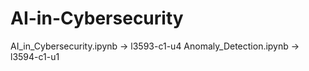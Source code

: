 # AI-in-Cybersecurity


AI_in_Cybersecurity.ipynb -> l3593-c1-u4
Anomaly_Detection.ipynb -> l3594-c1-u1

